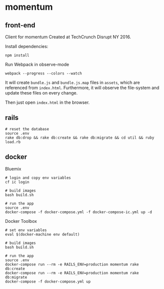 # momentum

## front-end

Client for momentum
Created at TechCrunch Disrupt NY 2016.

Install dependencies:

    npm install

Run Webpack in observe-mode

    webpack --progress --colors --watch

It will create `bundle.js` and `bundle.js.map` files in `assets`, which are referenced from `index.html`. Furthermore, it will observe the file-system and update these files on every change.

Then just open `index.html` in the browser.


## rails

    # reset the database
    source .env
    rake db:drop && rake db:create && rake db:migrate && cd util && ruby load.rb

## docker

Bluemix

    # login and copy env variables
    cf ic login

    # build images
    bash build.sh

    # run the app
    source .env
    docker-compose -f docker-compose.yml -f docker-compose-ic.yml up -d

Docker Toolbox

    # set env variables
    eval $(docker-machine env default)

    # build images
    bash build.sh

    # run the app
    source .env
    docker-compose run --rm -e RAILS_ENV=production momentum rake db:create
    docker-compose run --rm -e RAILS_ENV=production momentum rake db:migrate
    docker-compose -f docker-compose.yml up
